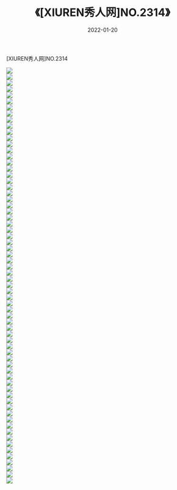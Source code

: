 ﻿---
layout: post
title:  《[XIUREN秀人网]NO.2314》
date:   2022-01-20
img: http://img.660000.xyz/Sharelink/秀人网/秀人网第03部分/[XIUREN秀人网]NO.2314/000.jpg
categories: [美女, 清纯, 唯美]
---

[XIUREN秀人网]NO.2314

 ![](http://img.660000.xyz/Sharelink/秀人网/秀人网第03部分/[XIUREN秀人网]NO.2314/001.jpg) <br>![](http://img.660000.xyz/Sharelink/秀人网/秀人网第03部分/[XIUREN秀人网]NO.2314/002.jpg) <br>![](http://img.660000.xyz/Sharelink/秀人网/秀人网第03部分/[XIUREN秀人网]NO.2314/003.jpg) <br>![](http://img.660000.xyz/Sharelink/秀人网/秀人网第03部分/[XIUREN秀人网]NO.2314/004.jpg) <br>![](http://img.660000.xyz/Sharelink/秀人网/秀人网第03部分/[XIUREN秀人网]NO.2314/005.jpg) <br>![](http://img.660000.xyz/Sharelink/秀人网/秀人网第03部分/[XIUREN秀人网]NO.2314/006.jpg) <br>![](http://img.660000.xyz/Sharelink/秀人网/秀人网第03部分/[XIUREN秀人网]NO.2314/007.jpg) <br>![](http://img.660000.xyz/Sharelink/秀人网/秀人网第03部分/[XIUREN秀人网]NO.2314/008.jpg) <br>![](http://img.660000.xyz/Sharelink/秀人网/秀人网第03部分/[XIUREN秀人网]NO.2314/009.jpg) <br>![](http://img.660000.xyz/Sharelink/秀人网/秀人网第03部分/[XIUREN秀人网]NO.2314/010.jpg) <br>![](http://img.660000.xyz/Sharelink/秀人网/秀人网第03部分/[XIUREN秀人网]NO.2314/011.jpg) <br>![](http://img.660000.xyz/Sharelink/秀人网/秀人网第03部分/[XIUREN秀人网]NO.2314/012.jpg) <br>![](http://img.660000.xyz/Sharelink/秀人网/秀人网第03部分/[XIUREN秀人网]NO.2314/013.jpg) <br>![](http://img.660000.xyz/Sharelink/秀人网/秀人网第03部分/[XIUREN秀人网]NO.2314/014.jpg) <br>![](http://img.660000.xyz/Sharelink/秀人网/秀人网第03部分/[XIUREN秀人网]NO.2314/015.jpg) <br>![](http://img.660000.xyz/Sharelink/秀人网/秀人网第03部分/[XIUREN秀人网]NO.2314/016.jpg) <br>![](http://img.660000.xyz/Sharelink/秀人网/秀人网第03部分/[XIUREN秀人网]NO.2314/017.jpg) <br>![](http://img.660000.xyz/Sharelink/秀人网/秀人网第03部分/[XIUREN秀人网]NO.2314/018.jpg) <br>![](http://img.660000.xyz/Sharelink/秀人网/秀人网第03部分/[XIUREN秀人网]NO.2314/019.jpg) <br>![](http://img.660000.xyz/Sharelink/秀人网/秀人网第03部分/[XIUREN秀人网]NO.2314/020.jpg) <br>![](http://img.660000.xyz/Sharelink/秀人网/秀人网第03部分/[XIUREN秀人网]NO.2314/021.jpg) <br>![](http://img.660000.xyz/Sharelink/秀人网/秀人网第03部分/[XIUREN秀人网]NO.2314/022.jpg) <br>![](http://img.660000.xyz/Sharelink/秀人网/秀人网第03部分/[XIUREN秀人网]NO.2314/023.jpg) <br>![](http://img.660000.xyz/Sharelink/秀人网/秀人网第03部分/[XIUREN秀人网]NO.2314/024.jpg) <br>![](http://img.660000.xyz/Sharelink/秀人网/秀人网第03部分/[XIUREN秀人网]NO.2314/025.jpg) <br>![](http://img.660000.xyz/Sharelink/秀人网/秀人网第03部分/[XIUREN秀人网]NO.2314/026.jpg) <br>![](http://img.660000.xyz/Sharelink/秀人网/秀人网第03部分/[XIUREN秀人网]NO.2314/027.jpg) <br>![](http://img.660000.xyz/Sharelink/秀人网/秀人网第03部分/[XIUREN秀人网]NO.2314/028.jpg) <br>![](http://img.660000.xyz/Sharelink/秀人网/秀人网第03部分/[XIUREN秀人网]NO.2314/029.jpg) <br>![](http://img.660000.xyz/Sharelink/秀人网/秀人网第03部分/[XIUREN秀人网]NO.2314/030.jpg) <br>![](http://img.660000.xyz/Sharelink/秀人网/秀人网第03部分/[XIUREN秀人网]NO.2314/031.jpg) <br>![](http://img.660000.xyz/Sharelink/秀人网/秀人网第03部分/[XIUREN秀人网]NO.2314/032.jpg) <br>![](http://img.660000.xyz/Sharelink/秀人网/秀人网第03部分/[XIUREN秀人网]NO.2314/033.jpg) <br>![](http://img.660000.xyz/Sharelink/秀人网/秀人网第03部分/[XIUREN秀人网]NO.2314/034.jpg) <br>![](http://img.660000.xyz/Sharelink/秀人网/秀人网第03部分/[XIUREN秀人网]NO.2314/035.jpg) <br>![](http://img.660000.xyz/Sharelink/秀人网/秀人网第03部分/[XIUREN秀人网]NO.2314/036.jpg) <br>![](http://img.660000.xyz/Sharelink/秀人网/秀人网第03部分/[XIUREN秀人网]NO.2314/037.jpg) <br>![](http://img.660000.xyz/Sharelink/秀人网/秀人网第03部分/[XIUREN秀人网]NO.2314/038.jpg) <br>![](http://img.660000.xyz/Sharelink/秀人网/秀人网第03部分/[XIUREN秀人网]NO.2314/039.jpg) <br>![](http://img.660000.xyz/Sharelink/秀人网/秀人网第03部分/[XIUREN秀人网]NO.2314/040.jpg) <br>![](http://img.660000.xyz/Sharelink/秀人网/秀人网第03部分/[XIUREN秀人网]NO.2314/041.jpg) <br>![](http://img.660000.xyz/Sharelink/秀人网/秀人网第03部分/[XIUREN秀人网]NO.2314/042.jpg) <br>![](http://img.660000.xyz/Sharelink/秀人网/秀人网第03部分/[XIUREN秀人网]NO.2314/043.jpg) <br>![](http://img.660000.xyz/Sharelink/秀人网/秀人网第03部分/[XIUREN秀人网]NO.2314/044.jpg) <br>![](http://img.660000.xyz/Sharelink/秀人网/秀人网第03部分/[XIUREN秀人网]NO.2314/045.jpg) <br>![](http://img.660000.xyz/Sharelink/秀人网/秀人网第03部分/[XIUREN秀人网]NO.2314/046.jpg) <br>![](http://img.660000.xyz/Sharelink/秀人网/秀人网第03部分/[XIUREN秀人网]NO.2314/047.jpg) <br>![](http://img.660000.xyz/Sharelink/秀人网/秀人网第03部分/[XIUREN秀人网]NO.2314/048.jpg) <br>![](http://img.660000.xyz/Sharelink/秀人网/秀人网第03部分/[XIUREN秀人网]NO.2314/049.jpg) <br>![](http://img.660000.xyz/Sharelink/秀人网/秀人网第03部分/[XIUREN秀人网]NO.2314/050.jpg) <br>![](http://img.660000.xyz/Sharelink/秀人网/秀人网第03部分/[XIUREN秀人网]NO.2314/051.jpg) <br>![](http://img.660000.xyz/Sharelink/秀人网/秀人网第03部分/[XIUREN秀人网]NO.2314/052.jpg) <br>![](http://img.660000.xyz/Sharelink/秀人网/秀人网第03部分/[XIUREN秀人网]NO.2314/053.jpg) <br>![](http://img.660000.xyz/Sharelink/秀人网/秀人网第03部分/[XIUREN秀人网]NO.2314/054.jpg) <br>![](http://img.660000.xyz/Sharelink/秀人网/秀人网第03部分/[XIUREN秀人网]NO.2314/055.jpg) <br>![](http://img.660000.xyz/Sharelink/秀人网/秀人网第03部分/[XIUREN秀人网]NO.2314/056.jpg) <br>![](http://img.660000.xyz/Sharelink/秀人网/秀人网第03部分/[XIUREN秀人网]NO.2314/057.jpg) <br>![](http://img.660000.xyz/Sharelink/秀人网/秀人网第03部分/[XIUREN秀人网]NO.2314/058.jpg) <br>![](http://img.660000.xyz/Sharelink/秀人网/秀人网第03部分/[XIUREN秀人网]NO.2314/059.jpg) <br>![](http://img.660000.xyz/Sharelink/秀人网/秀人网第03部分/[XIUREN秀人网]NO.2314/060.jpg) <br>![](http://img.660000.xyz/Sharelink/秀人网/秀人网第03部分/[XIUREN秀人网]NO.2314/061.jpg) <br>![](http://img.660000.xyz/Sharelink/秀人网/秀人网第03部分/[XIUREN秀人网]NO.2314/062.jpg) <br>![](http://img.660000.xyz/Sharelink/秀人网/秀人网第03部分/[XIUREN秀人网]NO.2314/063.jpg) <br>![](http://img.660000.xyz/Sharelink/秀人网/秀人网第03部分/[XIUREN秀人网]NO.2314/064.jpg) <br>![](http://img.660000.xyz/Sharelink/秀人网/秀人网第03部分/[XIUREN秀人网]NO.2314/065.jpg) <br>![](http://img.660000.xyz/Sharelink/秀人网/秀人网第03部分/[XIUREN秀人网]NO.2314/066.jpg) <br>![](http://img.660000.xyz/Sharelink/秀人网/秀人网第03部分/[XIUREN秀人网]NO.2314/067.jpg) <br>![](http://img.660000.xyz/Sharelink/秀人网/秀人网第03部分/[XIUREN秀人网]NO.2314/068.jpg) <br>